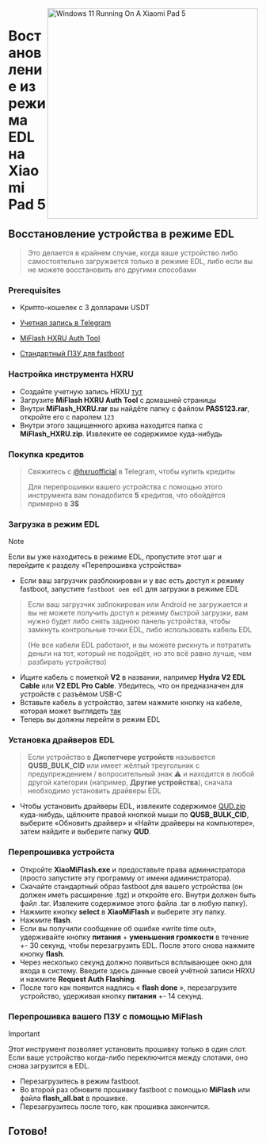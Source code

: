 <img align="right" src="https://raw.githubusercontent.com/erdilS/Port-Windows-11-Xiaomi-Pad-5/main/nabu.png" width="425" alt="Windows 11 Running On A Xiaomi Pad 5">

# Востановление из режима EDL на Xiaomi Pad 5

## Восстановление устройства в режиме EDL
> Это делается в крайнем случае, когда ваше устройство либо самостоятельно загружается только в режиме EDL, либо если вы не можете восстановить его другими способами

### Prerequisites
- Крипто-кошелек с 3 долларами USDT

- [Учетная запись в Telegram](https://telegram.org)

- [MiFlash HXRU Auth Tool](https://hxrutool.com)

- [Стандартный ПЗУ для fastboot](http://xmfirmwareupdater.com/miui/nabu/)

### Настройка инструмента HXRU
- Создайте учетную запись HRXU [тут](https://dashboard.hxrutool.com/Register)
- Загрузите **MiFlash HXRU Auth Tool** с домашней страницы
- Внутри **MiFlash_HXRU.rar** вы найдёте папку с файлом **PASS123.rar**, откройте его с паролем `123`
- Внутри этого защищенного архива находится папка с **MiFlash_HXRU.zip**. Извлеките ее содержимое куда-нибудь

### Покупка кредитов
> Свяжитесь с [@hxruofficial](https://t.me/hxruofficial) в Telegram, чтобы купить кредиты
> 
> Для перепрошивки вашего устройства с помощью этого инструмента вам понадобится **5** кредитов, что обойдётся примерно в **3$**

### Загрузка в режим EDL
> [!Note]
> Если вы уже находитесь в режиме EDL, пропустите этот шаг и перейдите к разделу «Перепрошивка устройства»
- Если ваш загрузчик разблокирован и у вас есть доступ к режиму fastboot, запустите ```fastboot oem edl``` для загрузки в режиме EDL

> Если ваш загрузчик заблокирован или Android не загружается и вы не можете получить доступ к режиму быстрой загрузки, вам нужно будет либо снять заднюю панель устройства, чтобы замкнуть контрольные точки EDL, либо использовать кабель EDL
>
> (Не все кабели EDL работают, и вы можете рискнуть и потратить деньги на тот, который не подойдёт, но это всё равно лучше, чем разбирать устройство)
- Ищите кабель с пометкой **V2** в названии, например **Hydra V2 EDL Cable** или **V2 EDL Pro Cable**. Убедитесь, что он предназначен для устройств с разъёмом USB-C
- Вставьте кабель в устройство, затем нажмите кнопку на кабеле, которая может выглядеть [так](https://t.me/nabuwoa/204867)
- Теперь вы должны перейти в режим EDL

### Установка драйверов EDL
> Если устройство в **Диспетчере устройств** называется **QUSB_BULK_CID** или имеет жёлтый треугольник с предупреждением / вопросительный знак ⚠️ и находится в любой другой категории (например, **Другие устройства**), сначала необходимо установить драйверы EDL
- Чтобы установить драйверы EDL, извлеките содержимое [QUD.zip](https://github.com/n00b69/woa-betalm/releases/download/Qfil/QUD.zip) куда-нибудь, щёлкните правой кнопкой мыши по **QUSB_BULK_CID**, выберите «Обновить драйвер» и «Найти драйверы на компьютере», затем найдите и выберите папку **QUD**.

### Перепрошивка устройста
- Откройте **XiaoMiFlash.exe** и предоставьте права администратора (просто запустите эту программу от имени администратора).
- Скачайте стандартный образ fastboot для вашего устройства (он должен иметь расширение .tgz) и откройте его. Внутри должен быть файл .tar. Извлеките содержимое этого файла .tar в любую папку).
- Нажмите кнопку **select** в **XiaoMiFlash** и выберите эту папку.
- Нажмите **flash**.
- Если вы получили сообщение об ошибке «write time out», удерживайте кнопку **питания** + **уменьшения громкости** в течение +- 30 секунд, чтобы перезагрузить EDL. После этого снова нажмите кнопку **flash**.
- Через несколько секунд должно появиться всплывающее окно для входа в систему. Введите здесь данные своей учётной записи HRXU и нажмите **Request Auth Flashing**.
- После того как появится надпись « **flash done** », перезагрузите устройство, удерживая кнопку **питания** +- 14 секунд.

### Перепрошивка вашего ПЗУ с помощью MiFlash
> [!Important]
> Этот инструмент позволяет установить прошивку только в один слот. Если ваше устройство когда-либо переключится между слотами, оно снова загрузится в EDL.
- Перезагрузитесь в режим fastboot.
- Во второй раз обновите прошивку fastboot с помощью **MiFlash** или файла **flash_all.bat** в прошивке.
- Перезагрузитесь после того, как прошивка закончится.

## Готово!
